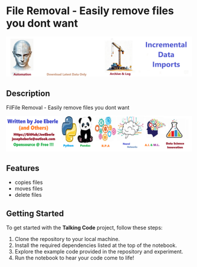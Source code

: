 # File Removal - Easily remove files you dont want 

![solution code Logo](code.png)

## Description

FilFile Removal - Easily remove files you dont want 

![Developer Logo](developer.png)


## Features

- copies files
- moves files
- delete files

## Getting Started

To get started with the **Talking Code** project, follow these steps:

1. Clone the repository to your local machine.
2. Install the required dependencies listed at the top of the notebook.
3. Explore the example code provided in the repository and experiment.
4. Run the notebook to hear your code come to life!

 



